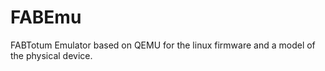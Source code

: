 # FABEmu
FABTotum Emulator based on QEMU for the linux firmware and a model of the physical device.
